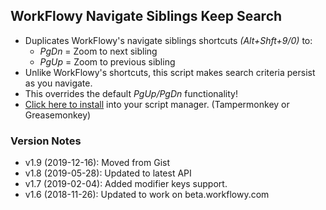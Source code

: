## WorkFlowy Navigate Siblings Keep Search
- Duplicates WorkFlowy's navigate siblings shortcuts _(Alt+Shft+9/0)_ to:
  - _PgDn_ = Zoom to next sibling
  - _PgUp_ = Zoom to previous sibling
- Unlike WorkFlowy's shortcuts, this script makes search criteria persist as you navigate.
- This overrides the default *PgUp/PgDn* functionality!
- [Click here to install](https://github.com/rawbytz/nav-sibs-keep-search/raw/master/navSibKeepSearch.user.js) into your script manager. (Tampermonkey or Greasemonkey)
### Version Notes
- v1.9 (2019-12-16): Moved from Gist 
- v1.8 (2019-05-28): Updated to latest API 
- v1.7 (2019-02-04): Added modifier keys support. 
- v1.6 (2018-11-26): Updated to work on beta.workflowy.com 